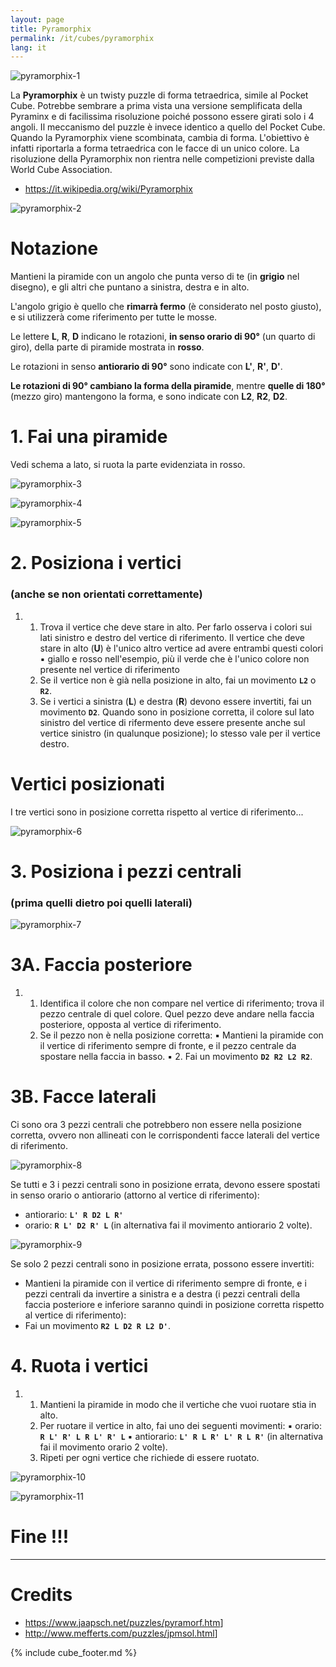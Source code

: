 ```yaml
---
layout: page
title: Pyramorphix
permalink: /it/cubes/pyramorphix
lang: it
---
```


![pyramorphix-1](/assets/cubes/pyramorphix-1.png)

La **Pyramorphix** è un twisty puzzle di forma tetraedrica, simile al Pocket Cube. Potrebbe sembrare a prima vista una versione semplificata della Pyraminx e di facilissima risoluzione poiché possono essere girati solo i 4 angoli. Il meccanismo del puzzle è invece identico a quello del Pocket Cube. Quando la Pyramorphix viene scombinata, cambia di forma. L'obiettivo è infatti riportarla a forma tetraedrica con le facce di un unico colore. La risoluzione della Pyramorphix non rientra nelle competizioni previste dalla World Cube Association.

- <https://it.wikipedia.org/wiki/Pyramorphix>

![pyramorphix-2](/assets/cubes/pyramorphix-2.png)

# Notazione

Mantieni la piramide con un angolo che punta verso di te (in **grigio** nel disegno), e gli altri che puntano a sinistra, destra e in alto.

L'angolo grigio è quello che **rimarrà fermo** (è considerato nel posto giusto), e si utilizzerà come riferimento per tutte le mosse.

Le lettere **L**, **R**, **D** indicano le rotazioni, **in senso orario di 90°** (un quarto di giro), della parte di piramide mostrata in **rosso**.

Le rotazioni in senso **antiorario di 90°** sono indicate con **L'**, **R'**, **D'**.

**Le rotazioni di 90° cambiano la forma della piramide**, mentre **quelle di 180°** (mezzo giro) mantengono la forma, e sono indicate con **L2**, **R2**, **D2**.

# 1. Fai una piramide

Vedi schema a lato, si ruota la parte evidenziata in rosso.

![pyramorphix-3](/assets/cubes/pyramorphix-3.png)

![pyramorphix-4](/assets/cubes/pyramorphix-4.png)

![pyramorphix-5](/assets/cubes/pyramorphix-5.png)

# 2. Posiziona i vertici

### (anche se non orientati correttamente)

1. 
    1. Trova il vertice che deve stare in alto. Per farlo osserva i colori sui lati sinistro e destro del vertice di riferimento. Il vertice che deve stare in alto (**U**) è l'unico altro vertice ad avere entrambi questi colori
        ▪ giallo e rosso nell'esempio, più il verde che è l'unico colore non presente nel vertice di riferimento
    2. Se il vertice non è già nella posizione in alto, fai un movimento **`L2`** o **`R2`**.
    3. Se i vertici a sinistra (**L**) e destra (**R**) devono essere invertiti, fai un movimento **`D2`**. Quando sono in posizione corretta, il colore sul lato sinistro del vertice di rifermento deve essere presente anche sul vertice sinistro (in qualunque posizione); lo stesso vale per il vertice destro.

# Vertici posizionati

I tre vertici sono in posizione corretta rispetto al vertice di riferimento...

![pyramorphix-6](/assets/cubes/pyramorphix-6.png)

# 3. Posiziona i pezzi centrali

### (prima quelli dietro poi quelli laterali)

![pyramorphix-7](/assets/cubes/pyramorphix-7.png)

# 3A. Faccia posteriore

1. 
    1. Identifica il colore che non compare nel vertice di riferimento; trova il pezzo centrale di quel colore. Quel pezzo deve andare nella faccia posteriore, opposta al vertice di riferimento.
    2. Se il pezzo non è nella posizione corretta:
        ▪ Mantieni la piramide con il vertice di riferimento sempre di fronte, e il pezzo centrale da spostare nella faccia in basso.
        ▪ 2. Fai un movimento **`D2 R2 L2 R2`**.

# 3B. Facce laterali

Ci sono ora 3 pezzi centrali che potrebbero non essere nella posizione corretta, ovvero non allineati con le corrispondenti facce laterali del vertice di riferimento.

![pyramorphix-8](/assets/cubes/pyramorphix-8.png)

Se tutti e 3 i pezzi centrali sono in posizione errata, devono essere spostati in senso orario o antiorario (attorno al vertice di riferimento):

- antiorario: **`L' R D2 L R'`**
- orario: **`R L' D2 R' L`** (in alternativa fai il movimento antiorario 2 volte).

![pyramorphix-9](/assets/cubes/pyramorphix-9.png)

Se solo 2 pezzi centrali sono in posizione errata, possono essere invertiti:

- Mantieni la piramide con il vertice di riferimento sempre di fronte, e i pezzi centrali da invertire a sinistra e a destra (i pezzi centrali della faccia posteriore e inferiore saranno quindi in posizione corretta rispetto al vertice di riferimento):
- Fai un movimento **`R2 L D2 R L2 D'`**.

# 4. Ruota i vertici

1. 
    1. Mantieni la piramide in modo che il vertiche che vuoi ruotare stia in alto.
    2. Per ruotare il vertice in alto, fai uno dei seguenti movimenti:
        ▪ orario: **`R L' R' L R L' R' L`**
        ▪ antiorario: **`L' R L R' L' R L R'`** (in alternativa fai il movimento orario 2 volte).
    3. Ripeti per ogni vertice che richiede di essere ruotato.

![pyramorphix-10](/assets/cubes/pyramorphix-10.png)

![pyramorphix-11](/assets/cubes/pyramorphix-11.png)

# Fine !!!

***

# Credits

- <https://www.jaapsch.net/puzzles/pyramorf.htm>]
- <http://www.mefferts.com/puzzles/jpmsol.html>]

{% include cube_footer.md %}